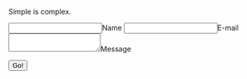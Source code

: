 <!--
.. title: Hello Simple World
.. slug: hello-simple-world
.. date: 2021-12-01 15:01:56 UTC-08:00
.. tags: 
.. category: 
.. link: 
.. description: 
.. type: text
-->

Simple is complex.

<form method="POST" action="https://staticman-simple-is-complex.herokuapp.com/v3/entry/github/ivanyschen/ivanyschen.github.io/master/comments">
  <input name="options[redirect]" type="hidden" value="https://my-site.com">
  <!-- e.g. "2016-01-02-this-is-a-post" -->
  <input name="options[slug]" type="hidden" value="{{ page.slug }}">
  <label><input name="fields[name]" type="text">Name</label>
  <label><input name="fields[email]" type="email">E-mail</label>
  <label><textarea name="fields[message]"></textarea>Message</label>
  
  <button type="submit">Go!</button>
</form>
